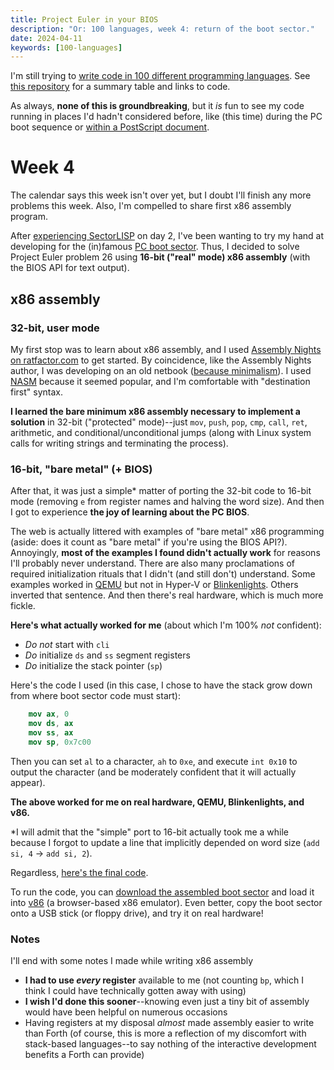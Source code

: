 ```yaml
---
title: Project Euler in your BIOS
description: "Or: 100 languages, week 4: return of the boot sector."
date: 2024-04-11
keywords: [100-languages]
---
```

I'm still trying to [write code in 100 different programming languages](https://log.schemescape.com/posts/programming-languages/100-languages.html). See [this repository](https://github.com/jaredkrinke/100-languages) for a summary table and links to code.

As always, **none of this is groundbreaking**, but it *is* fun to see my code running in places I'd hadn't considered before, like (this time) during the PC boot sequence or [within a PostScript document](100-languages-5.md#postscript).

# Week 4
The calendar says this week isn't over yet, but I doubt I'll finish any more problems this week. Also, I'm compelled to share first x86 assembly program.

After [experiencing SectorLISP](100-languages-2.md) on day 2, I've been wanting to try my hand at developing for the (in)famous [PC boot sector](https://en.wikipedia.org/wiki/Boot_sector#The_IBM_PC_and_compatible_computers). Thus, I decided to solve Project Euler problem 26 using **16-bit ("real" mode) x86 assembly** (with the BIOS API for text output).

## x86 assembly
### 32-bit, user mode
My first stop was to learn about x86 assembly, and I used [Assembly Nights on ratfactor.com](https://ratfactor.com/assembly-nights) to get started. By coincidence, like the Assembly Nights author, I was developing on an old netbook ([because minimalism](minimal-dev-env-4.md#hello-netbook)). I used [NASM](https://nasm.us/) because it seemed popular, and I'm comfortable with "destination first" syntax.

**I learned the bare minimum x86 assembly necessary to implement a solution** in 32-bit ("protected" mode)--just `mov`, `push`, `pop`, `cmp`, `call`, `ret`, arithmetic, and conditional/unconditional jumps (along with Linux system calls for writing strings and terminating the process).

### 16-bit, "bare metal" (+ BIOS)
After that, it was just a simple* matter of porting the 32-bit code to 16-bit mode (removing `e` from register names and halving the word size). And then I got to experience **the joy of learning about the PC BIOS**.

The web is actually littered with examples of "bare metal" x86 programming (aside: does it count as "bare metal" if you're using the BIOS API?). Annoyingly, **most of the examples I found didn't actually work** for reasons I'll probably never understand. There are also many proclamations of required initialization rituals that I didn't (and still don't) understand. Some examples worked in [QEMU](https://www.qemu.org/) but not in Hyper-V or [Blinkenlights](https://justine.lol/blinkenlights/). Others inverted that sentence. And then there's real hardware, which is much more fickle.

**Here's what actually worked for me**  (about which I'm 100% *not* confident):

* *Do not* start with `cli`
* *Do* initialize `ds` and `ss` segment registers
* *Do* initialize  the stack pointer (`sp`)

Here's the code I used (in this case, I chose to have the stack grow down from where boot sector code must start):

```nasm
	mov ax, 0
	mov ds, ax
	mov ss, ax
	mov sp, 0x7c00
```

Then you can set `al` to a character, `ah` to `0xe`, and execute `int 0x10` to output the character (and be moderately confident that it will actually appear).

**The above worked for me on real hardware, QEMU, Blinkenlights, and v86.**

*I will admit that the "simple" port to 16-bit actually took me a while because I forgot to update a line that implicitly depended on word size (`add si, 4` &rarr; `add si, 2`).

Regardless, [here's the final code](https://github.com/jaredkrinke/100-languages/blob/main/src/p26.asm).

To run the code, you can [download the assembled boot sector](https://github.com/jaredkrinke/100-languages/blob/main/src/p26.img) and load it into [v86](https://copy.sh/v86/) (a browser-based x86 emulator). Even better, copy the boot sector onto a USB stick (or floppy drive), and try it on real hardware!

### Notes
I'll end with some notes I made while writing x86 assembly

* **I had to use *every* register** available to me (not counting `bp`, which I think I could have technically gotten away with using)
* **I wish I'd done this sooner**--knowing even just a tiny bit of assembly would have been helpful on numerous occasions
* Having registers at my disposal *almost* made assembly easier to write than Forth (of course, this is more a reflection of my discomfort with stack-based languages--to say nothing of the interactive development benefits a Forth can provide)
